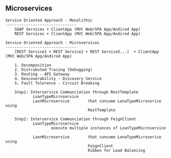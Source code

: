 Microservices
----------------------------------------------------------------------------------

    Service Oriented Approach - Monolithic
    -------------------------------
        SOAP Services + ClientApp (MVC Web/SPA App/Andirod App)
        REST Services + ClientApp (MVC Web/SPA App/Andirod App)

    Service Oriented Approach - Microservices
    -------------------------------
        [REST Service1 + REST Service2 + REST Service3...]  + ClientApp (MVC Web/SPA App/Andirod App)

        1. Decomposition
        2. Distrubuted Tracing (Debugging)
        3. Routing - API Gateway
        4. Descoverability - Discovery Service
        5. Fault Tolerence - Circuit Breaking

        Step1: Interservice Communciation through RestTemplate
                LoanTypeMicroservice  
                LaonMicroservice        that consume LonaTypeMicroserice using
                                        RestTemplate

        Step2: Interservice Communciation through FeignClient
                LoanTypeMicroservice  
                        execute multiple instances of LoanTypeMicroservice  

                LaonMicroservice        that consume LonaTypeMicroserice using
                                        FeignClient
                                        Ribbon for Load Balancing
